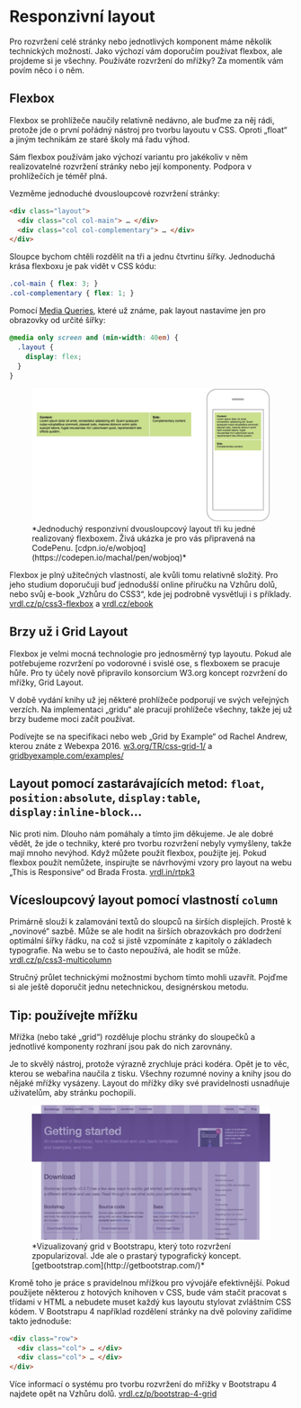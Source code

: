 # Responzivní layout

Pro rozvržení celé stránky nebo jednotlivých komponent máme několik technických možností. Jako výchozí vám doporučím používat flexbox, ale projdeme si je všechny. Používáte rozvržení do mřížky? Za momentík vám povím něco i o něm.

## Flexbox

Flexbox se prohlížeče naučily relativně nedávno, ale buďme za něj rádi, protože jde o první pořádný nástroj pro tvorbu layoutu v CSS. Oproti „float“ a jiným technikám ze staré školy má řadu výhod. 

Sám flexbox používám jako výchozí variantu pro jakékoliv v něm realizovatelné rozvržení stránky nebo její komponenty. Podpora v prohlížečích je téměř plná. 

Vezměme jednoduché dvousloupcové rozvržení stránky:

```html
<div class="layout">
  <div class="col col-main"> … </div>
  <div class="col col-complementary"> … </div>  
</div>  
```

Sloupce bychom chtěli rozdělit na tři a jednu čtvrtinu šířky. Jednoduchá krása flexboxu je pak vidět v CSS kódu:

```css
.col-main { flex: 3; }  
.col-complementary { flex: 1; }
```

Pomocí [Media Queries](css3-media-queries.md), které už známe, pak layout nastavíme jen pro obrazovky od určité šířky:

```css
@media only screen and (min-width: 40em) {
  .layout {
    display: flex;
  }
}
```

<figure>
<img src="../dist/images/original/responzivni-layout.jpg" alt="">
<figcaption markdown="1">    
*Jednoduchý responzivní dvousloupcový layout tři ku jedné realizovaný flexboxem. Živá ukázka je pro vás připravená na CodePenu. [cdpn.io/e/wobjoq](https://codepen.io/machal/pen/wobjoq)*
</figcaption> 
</figure>

Flexbox je plný užitečných vlastností, ale kvůli tomu relativně složitý. Pro jeho studium doporučuji buď jednodušší online příručku na Vzhůru dolů, nebo svůj e-book „Vzhůru do CSS3“, kde jej podrobně vysvětluji i s příklady.  [vrdl.cz/p/css3-flexbox](https://www.vzhurudolu.cz/prirucka/css3-flexbox) a [vrdl.cz/ebook](https://www.vzhurudolu.cz/ebook)

## Brzy už i Grid Layout

Flexbox je velmi mocná technologie pro jednosměrný typ layoutu. Pokud ale potřebujeme rozvržení po vodorovné i svislé ose, s flexboxem se pracuje hůře. Pro ty účely nově připravilo konsorcium W3.org koncept rozvržení do mřížky, Grid Layout. 

V době vydání knihy už jej některé prohlížeče podporují ve svých veřejných verzích. Na implementaci „gridu“ ale pracují prohlížeče všechny, takže jej už brzy budeme moci začít používat.

Podívejte se na specifikaci nebo web „Grid by Example“ od Rachel Andrew, kterou znáte z Webexpa 2016. [w3.org/TR/css-grid-1/](https://www.w3.org/TR/css-grid-1/) a [gridbyexample.com/examples/](http://gridbyexample.com/examples/)

## Layout pomocí zastarávajících metod: `float`, `position:absolute`, `display:table`, `display:inline-block`…

Nic proti nim. Dlouho nám pomáhaly a tímto jim děkujeme. Je ale dobré vědět, že jde o techniky, které pro tvorbu rozvržení nebyly vymyšleny, takže mají mnoho nevýhod. Když můžete použít flexbox, použijte jej. Pokud flexbox použít nemůžete, inspirujte se návrhovými vzory pro layout na webu „This is Responsive“ od Brada Frosta. [vrdl.in/rtpk3](https://bradfrost.github.io/this-is-responsive/patterns.html#layout)

## Vícesloupcový layout pomocí vlastností `column` 

Primárně slouží k zalamování textů do sloupců na širších displejích. Prostě k „novinové“ sazbě. Může se ale hodit na širších obrazovkách pro dodržení optimální šířky řádku, na což si jistě vzpomínáte z kapitoly o základech typografie. Na webu se to často nepoužívá, ale hodit se může. [vrdl.cz/p/css3-multicolumn](https://www.vzhurudolu.cz/prirucka/css3-multicolumn)

Stručný průlet technickými možnostmi bychom tímto mohli uzavřít. Pojďme si ale ještě doporučit jednu netechnickou, designérskou metodu.

## Tip: používejte mřížku

Mřížka (nebo také „grid“) rozděluje plochu stránky do sloupečků a jednotlivé komponenty rozhraní jsou pak do nich zarovnány.

Je to skvělý nástroj, protože výrazně zrychluje práci kodéra. Opět je to věc, kterou se webařina naučila z tisku. Všechny rozumné noviny a knihy jsou do nějaké mřížky vysázeny. Layout do mřížky díky své pravidelnosti usnadňuje uživatelům, aby stránku pochopili.

<figure>
<img src="../dist/images/original/bootstrap-mrizka.jpg" alt="">
<figcaption markdown="1">    
*Vizualizovaný grid v Bootstrapu, který toto rozvržení zpopularizoval. Jde ale o prastarý typografický koncept. [getbootstrap.com](http://getbootstrap.com/)*
</figcaption> 
</figure>

Kromě toho je práce s pravidelnou mřížkou pro vývojáře efektivnější. Pokud použijete některou z hotových knihoven v CSS, bude vám stačit pracovat s třídami v HTML a nebudete muset každý kus layoutu stylovat zvláštním CSS kódem. V Bootstrapu 4 například rozdělení stránky na dvě poloviny zařídíme takto jednoduše:


```html
<div class="row">
  <div class="col"> … </div>
  <div class="col"> … </div>  
</div>
```

Více informací o systému pro tvorbu rozvržení do mřížky v Bootstrapu 4 najdete opět na Vzhůru dolů. [vrdl.cz/p/bootstrap-4-grid](https://www.vzhurudolu.cz/prirucka/bootstrap-4-grid)  



